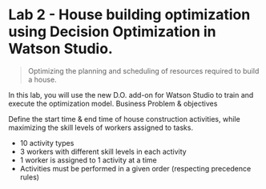 # Lab 2 - House building optimization using Decision Optimization in Watson Studio.

>Optimizing the planning and scheduling of resources required to build a house.

In this lab, you will use the new D.O. add-on for Watson Studio to train and execute the optimization model.
Business Problem & objectives									
									
Define the start time & end time of house construction activities, while maximizing the skill levels of workers assigned to tasks.									
  * 10 activity types									
  * 3 workers with different skill levels in each activity									
  * 1 worker is assigned to 1 activity at a time									
  * Activities must be performed in a given order (respecting precedence rules)	

